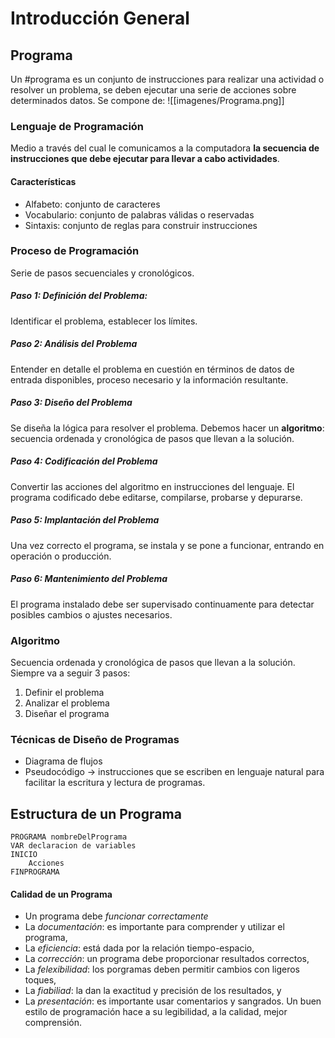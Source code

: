 # Introducción General
## Programa
Un #programa es un conjunto de instrucciones para realizar una actividad o resolver un problema, se deben ejecutar una serie de acciones sobre determinados datos.
Se compone de: 
![[imagenes/Programa.png]]
### Lenguaje de Programación
Medio a través del cual le comunicamos a la computadora **la secuencia de instrucciones que debe ejecutar para llevar a cabo actividades**.
#### Características
- Alfabeto: conjunto de caracteres
- Vocabulario: conjunto de palabras válidas o reservadas
- Sintaxis: conjunto de reglas para construir instrucciones
### Proceso de Programación 
Serie de pasos secuenciales y cronológicos.
##### Paso 1: Definición del Problema:
Identificar el problema, establecer los límites.
##### Paso 2: Análisis del Problema
Entender en detalle el problema en cuestión en términos de datos de entrada disponibles, proceso necesario y la información resultante.
##### Paso 3: Diseño del Problema
Se diseña la lógica para resolver el problema. Debemos hacer un **algoritmo**: secuencia ordenada y cronológica de pasos que llevan a la solución.
##### Paso 4: Codificación del Problema
Convertir las acciones del algoritmo en instrucciones del lenguaje. El programa codificado debe editarse, compilarse, probarse y depurarse.
##### Paso 5: Implantación del Problema
Una vez correcto el programa, se instala y se pone a funcionar, entrando en operación o producción.
##### Paso 6: Mantenimiento del Problema
El programa instalado debe ser supervisado continuamente para detectar posibles cambios o ajustes necesarios.
### Algoritmo
Secuencia ordenada y cronológica de pasos que llevan a la solución. Siempre va a seguir 3 pasos: 
1. Definir el problema
2. Analizar el problema
3. Diseñar el programa
### Técnicas de Diseño de Programas
- Diagrama de flujos
- Pseudocódigo → instrucciones que se escriben en lenguaje natural para facilitar la escritura y lectura de programas.
## Estructura de un Programa
```
PROGRAMA nombreDelPrograma
VAR declaracion de variables
INICIO
	Acciones
FINPROGRAMA
```
#### Calidad de un Programa
- Un programa debe _funcionar correctamente_
- La _documentación_: es importante para comprender y utilizar el programa,
- La _eficiencia_: está dada por la relación tiempo-espacio,
- La _corrección_: un programa debe proporcionar resultados correctos,
- La _felexibilidad_: los porgramas deben permitir cambios con ligeros toques,
- La _fiabiliad_: la dan la exactitud y precisión de los resultados, y
- La _presentación_: es importante usar comentarios y sangrados.
Un buen estilo de programación hace a su legibilidad, a la calidad, mejor comprensión.